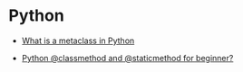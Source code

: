 Python
===

- [What is a metaclass in Python](http://stackoverflow.com/questions/100003/what-is-a-metaclass-in-python)


- [Python @classmethod and @staticmethod for beginner?](http://stackoverflow.com/questions/12179271/python-classmethod-and-staticmethod-for-beginner)
